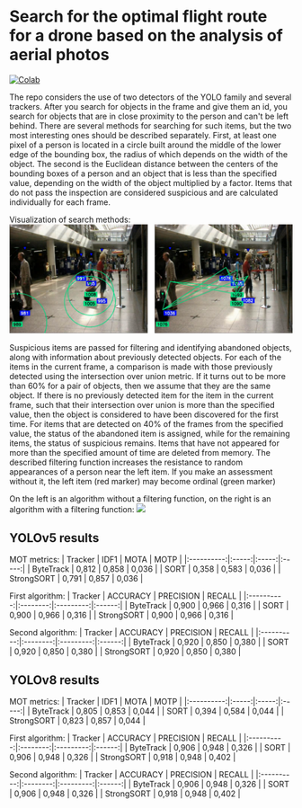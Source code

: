# Search for the optimal flight route for a drone based on the analysis of aerial photos
[![Colab](https://colab.research.google.com/assets/colab-badge.svg)](https://colab.research.google.com/github/r0mz32/Abandoned-Object-Detection-YOLO-trackers/blob/main/AbObDet.ipynb)

The repo considers the use of two detectors of the YOLO family and several trackers.
After you search for objects in the frame and give them an id, you search for objects that are in close proximity to the person and can't be left behind. There are several methods for searching for such items, but the two most interesting ones should be described separately. First, at least one pixel of a person is located in a circle built around the middle of the lower edge of the bounding box, the radius of which depends on the width of the object. The second is the Euclidean distance between the centers of the bounding boxes of a person and an object that is less than the specified value, depending on the width of the object multiplied by a factor. Items that do not pass the inspection are considered suspicious and are calculated individually for each frame.


Visualization of search methods:
![](Images/Methods.png)

Suspicious items are passed for filtering and identifying abandoned objects, along with information about previously detected objects. For each of the items in the current frame, a comparison is made with those previously detected using the intersection over union metric. If it turns out to be more than 60% for a pair of objects, then we assume that they are the same object. If there is no previously detected item for the item in the current frame, such that their intersection over union is more than the specified value, then the object is considered to have been discovered for the first time. For items that are detected on 40% of the frames from the specified value, the status of the abandoned item is assigned, while for the remaining items, the status of suspicious remains. Items that have not appeared for more than the specified amount of time are deleted from memory.
The described filtering function increases the resistance to random appearances of a person near the left item. If you make an assessment without it, the left item (red marker) may become ordinal (green marker)

On the left is an algorithm without a filtering function, on the right is an algorithm with a filtering function:
![](Images/Filtering.gif)

## YOLOv5 results
MOT metrics: 
|   Tracker  |  IDF1 |  MOTA |  MOTP |
|:----------:|:-----:|:-----:|:-----:|
|  ByteTrack | 0,812 | 0,858 | 0,036 |
|    SORT    | 0,358 | 0,583 | 0,036 |
| StrongSORT | 0,791 | 0,857 | 0,036 |

First algorithm: 
|   Tracker  | ACCURACY | PRECISION | RECALL |
|:----------:|:--------:|:---------:|:------:|
|  ByteTrack |   0,900  |   0,966   |  0,316 |
|    SORT    |   0,900  |   0,966   |  0,316 |
| StrongSORT |   0,900  |   0,966   |  0,316 |

Second algorithm:
|   Tracker  | ACCURACY | PRECISION | RECALL |
|:----------:|:--------:|:---------:|:------:|
|  ByteTrack |   0,920  |   0,850   |  0,380 |
|    SORT    |   0,920  |   0,850   |  0,380 |
| StrongSORT |   0,920  |   0,850   |  0,380 |

## YOLOv8 results
MOT metrics: 
|   Tracker  |  IDF1 |  MOTA |  MOTP |
|:----------:|:-----:|:-----:|:-----:|
|  ByteTrack | 0,805 | 0,853 | 0,044 |
|    SORT    | 0,394 | 0,584 | 0,044 |
| StrongSORT | 0,823 | 0,857 | 0,044 |

First algorithm: 
|   Tracker  | ACCURACY | PRECISION | RECALL |
|:----------:|:--------:|:---------:|:------:|
|  ByteTrack |   0,906  |   0,948   |  0,326 |
|    SORT    |   0,906  |   0,948   |  0,326 |
| StrongSORT |   0,918  |   0,948   |  0,402 |

Second algorithm:
|   Tracker  | ACCURACY | PRECISION | RECALL |
|:----------:|:--------:|:---------:|:------:|
|  ByteTrack |   0,906  |   0,948   |  0,326 |
|    SORT    |   0,906  |   0,948   |  0,326 |
| StrongSORT |   0,918  |   0,948   |  0,402 |
